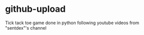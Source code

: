 # github-upload

Tick tack toe game done in python following youtube videos from "sentdex"'s channel
